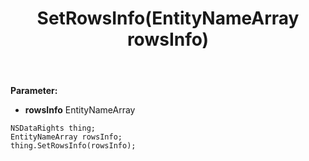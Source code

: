 ﻿---
uid: crmscript_ref_NSDataRights_SetRowsInfo
title: SetRowsInfo(EntityNameArray rowsInfo)
intellisense: NSDataRights.SetRowsInfo
keywords: NSDataRights, GetRowsInfo
so.topic: reference
---



**Parameter:** 
 - **rowsInfo** EntityNameArray

```crmscript
NSDataRights thing;
EntityNameArray rowsInfo;
thing.SetRowsInfo(rowsInfo);
```

